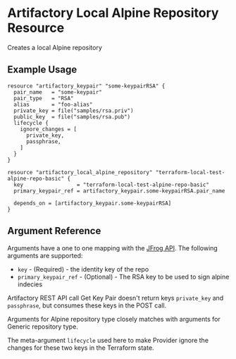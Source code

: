 # Artifactory Local Alpine Repository Resource

Creates a local Alpine repository

## Example Usage

```hcl
resource "artifactory_keypair" "some-keypairRSA" {
  pair_name   = "some-keypair"
  pair_type   = "RSA"
  alias       = "foo-alias"
  private_key = file("samples/rsa.priv")
  public_key  = file("samples/rsa.pub")
  lifecycle {
    ignore_changes = [
      private_key,
      passphrase,
    ]
  }
}

resource "artifactory_local_alpine_repository" "terraform-local-test-alpine-repo-basic" {
  key                 = "terraform-local-test-alpine-repo-basic"
  primary_keypair_ref = artifactory_keypair.some-keypairRSA.pair_name

  depends_on = [artifactory_keypair.some-keypairRSA]
}
```

## Argument Reference

Arguments have a one to one mapping with the [JFrog API](https://www.jfrog.com/confluence/display/RTF/Repository+Configuration+JSON). The following arguments are supported:

* `key` - (Required) - the identity key of the repo
* `primary_keypair_ref` - (Optional) - The RSA key to be used to sign alpine indecies

Artifactory REST API call Get Key Pair doesn't return keys `private_key` and `passphrase`, but consumes these keys in the POST call.

Arguments for Alpine repository type closely matches with arguments for Generic repository type.

The meta-argument `lifecycle` used here to make Provider ignore the changes for these two keys in the Terraform state.
